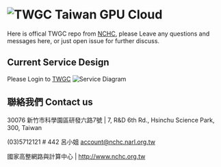 # ![TWGC](http://twgc.nchc.org.tw/img/TWGC_logo.jpg) Taiwan GPU Cloud

Here is offical TWGC repo from [NCHC](http://www.nchc.org.tw), please Leave any questions and messages here, or just open issue for further discuss. 

## Current Service Design

Please Login to [TWGC](http://twgc.nchc.org.tw/)
![Service Diagram](http://twgc.nchc.org.tw/img/architecture_v1.jpg)


## 聯絡我們 Contact us

30076 新竹市科學園區研發六路7號 | 7, R&D 6th Rd., Hsinchu Science Park, 300, Taiwan

(03)5712121 # 442 呂小姐 account@nchc.narl.org.tw

國家高整網路與計算中心 | http://www.nchc.org.tw 
